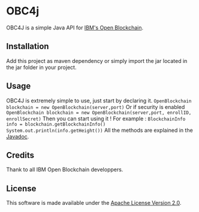# OBC4j

OBC4J is a simple Java API for [IBM's Open Blockchain](https://github.com/openblockchain).

## Installation

Add this project as maven dependency or simply import the jar located in the jar folder in your project.

## Usage

OBC4J is extremely simple to use, just start by declaring it.
`OpenBlockchain blockchain = new OpenBlockchain(server,port)`
Or if security is enabled
`OpenBlockchain blockchain = new OpenBlockchain(server,port, enrollID, enrollSecret)`
Then you can start using it ! For example :
`BlockchainInfo info = blockchain.getBlockchainInfo()
System.out.println(info.getHeight())`
All the methods are explained in the [Javadoc](doc/index.html).

## Credits

Thank to all IBM Open Blockchain developpers.

## License

This software is made available under the [Apache License Version 2.0](LICENSE).
